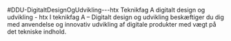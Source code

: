 #DDU-DigitaltDesignOgUdvikling---htx
Teknikfag A digitalt design og udvikling - htx I teknikfag A – Digitalt design og udvikling beskæftiger du dig med anvendelse og innovativ udvikling af digitale produkter med vægt på det tekniske indhold.

